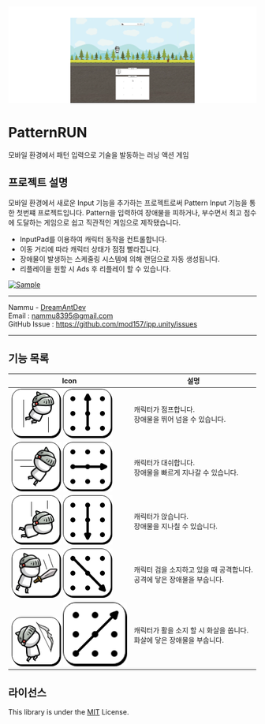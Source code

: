 
![image](docs/img/main.png)
# PatternRUN
모바일 환경에서 패턴 입력으로 기술을 발동하는 러닝 액션 게임

## 프로젝트 설명

모바일 환경에서 새로운 Input 기능을 추가하는 프로젝트로써 Pattern Input 기능을 통한 첫번쨰 프로젝트입니다.
Pattern을 입력하여 장애물을 피하거나, 부수면서 최고 점수에 도달하는 게임으로 쉽고 직관적인 게임으로 제작됐습니다.

* InputPad를 이용하여 캐릭터 동작을 컨트롤합니다.
* 이동 거리에 따라 캐릭터 상태가 점점 빨라집니다.
* 장애물이 발생하는 스케줄링 시스템에 의해 랜덤으로 자동 생성됩니다.
* 리플레이을 원할 시 Ads 후 리플레이 할 수 있습니다.

[![Sample](https://img.shields.io/badge/YouTube-red?style=for-the-badge&logo=youtube&logoColor=white)](https://youtube.com/shorts/1Gjua_lbUhM?si=RuZoNPUWNKiBgFI7)

---
Nammu - [DreamAntDev](https://github.com/DreamAntDev)  
Email : nammu8395@gmail.com  
GitHub Issue : https://github.com/mod157/ipp.unity/issues  

---

## 기능 목록
|Icon|설명|
|---|---|
|![jump](docs/img/guideicon/jump.png) ![gjump](docs/img/guideicon/guide_jump.png)|캐릭터가 점프합니다.<br>장애물을 뛰어 넘을 수 있습니다.|
|![dash](docs/img/guideicon/dash.png) ![gdash](docs/img/guideicon/guide_dash.png)|캐릭터가 대쉬합니다.<br>장애물을 빠르게 지나갈 수 있습니다.|
|![sit](docs/img/guideicon/sit.png) ![gsit](docs/img/guideicon/guide_sit.png)|캐릭터가 앉습니다.<br>장애물을 지나칠 수 있습니다.|
|![attack](docs/img/guideicon/attack.png) ![gattack](docs/img/guideicon/guide_attack.png)|캐릭터 검을 소지하고 있을 때 공격합니다.<br>공격에 닿은 장애물을 부숩니다.|
|![bow](docs/img/guideicon/bow.png) ![gbow](docs/img/guideicon/guide_bow.png)|캐릭터가 활을 소지 할 시 화살을 쏩니다.<br> 화살에 닿은 장애물을 부숩니다.|

## 라이선스

This library is under the [MIT](https://github.com/DreamAntDev/PatternRun?tab=MIT-1-ov-file) License.

